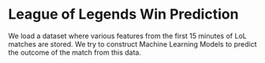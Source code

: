# League of Legends Win Prediction

We load a dataset where various features from the first 15 minutes of LoL matches are stored.
We try to construct  Machine Learning Models to predict the outcome of the match from this data.
